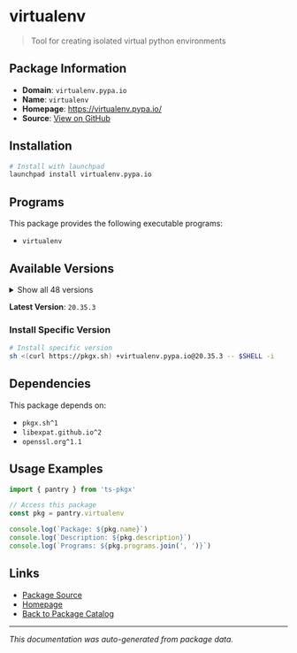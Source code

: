 # virtualenv

> Tool for creating isolated virtual python environments

## Package Information

- **Domain**: `virtualenv.pypa.io`
- **Name**: `virtualenv`
- **Homepage**: https://virtualenv.pypa.io/
- **Source**: [View on GitHub](https://github.com/pkgxdev/pantry/tree/main/projects/virtualenv.pypa.io/package.yml)

## Installation

```bash
# Install with launchpad
launchpad install virtualenv.pypa.io
```

## Programs

This package provides the following executable programs:

- `virtualenv`

## Available Versions

<details>
<summary>Show all 48 versions</summary>

- `20.35.3`, `20.35.2`, `20.35.1`, `20.35.0`, `20.34.0`
- `20.33.1`, `20.33.0`, `20.32.0`, `20.31.2`, `20.31.1`
- `20.31.0`, `20.30.0`, `20.29.3`, `20.29.2`, `20.29.1`
- `20.29.0`, `20.28.1`, `20.28.0`, `20.27.2`, `20.27.1`
- `20.27.0`, `20.26.6`, `20.26.5`, `20.26.4`, `20.26.3`
- `20.26.2`, `20.26.1`, `20.26.0`, `20.25.3`, `20.25.2`
- `20.25.1`, `20.25.0`, `20.24.7`, `20.24.6`, `20.24.5`
- `20.24.4`, `20.24.3`, `20.24.2`, `20.24.1`, `20.24.0`
- `20.23.1`, `20.23.0`, `20.22.0`, `20.21.1`, `20.21.0`
- `20.20.0`, `20.19.0`, `20.18.0`

</details>

**Latest Version**: `20.35.3`

### Install Specific Version

```bash
# Install specific version
sh <(curl https://pkgx.sh) +virtualenv.pypa.io@20.35.3 -- $SHELL -i
```

## Dependencies

This package depends on:

- `pkgx.sh^1`
- `libexpat.github.io^2`
- `openssl.org^1.1`

## Usage Examples

```typescript
import { pantry } from 'ts-pkgx'

// Access this package
const pkg = pantry.virtualenv

console.log(`Package: ${pkg.name}`)
console.log(`Description: ${pkg.description}`)
console.log(`Programs: ${pkg.programs.join(', ')}`)
```

## Links

- [Package Source](https://github.com/pkgxdev/pantry/tree/main/projects/virtualenv.pypa.io/package.yml)
- [Homepage](https://virtualenv.pypa.io/)
- [Back to Package Catalog](../../package-catalog.md)

---

*This documentation was auto-generated from package data.*
